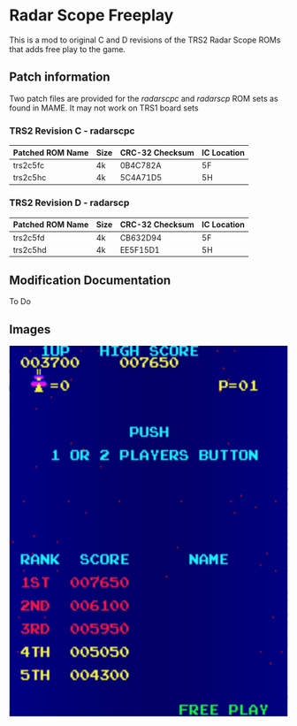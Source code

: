 # Radar Scope Freeplay
This is a mod to original C and D revisions of the TRS2 Radar Scope ROMs that adds free play to the game. 

## Patch information
Two patch files are provided for the *radarscpc* and *radarscp* ROM sets as found in MAME. It may not work on TRS1 board sets

### TRS2 Revision C - radarscpc
| **Patched ROM Name** | **Size** | **CRC-32 Checksum** | **IC Location** |
|----------------------|----------|---------------------|-----------------|
| trs2c5fc             |    4k    |       0B4C782A      |        5F       |
| trs2c5hc             |    4k    |       5C4A71D5      |        5H       |

### TRS2 Revision D - radarscp
| **Patched ROM Name** | **Size** | **CRC-32 Checksum** | **IC Location** |
|----------------------|----------|---------------------|-----------------|
| trs2c5fd             |    4k    |       CB632D94      |        5F       |
| trs2c5hd             |    4k    |       EE5F15D1      |        5H       |


## Modification Documentation
To Do

## Images
![Freeplay](Images/RSFreeplayScreenshot.png)